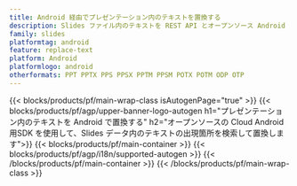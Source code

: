```yaml
---
title: Android 経由でプレゼンテーション内のテキストを置換する
description: Slides ファイル内のテキストを REST API とオープンソース Android SDK で置き換えます
family: slides
platformtag: android
feature: replace-text
platform: Android
platformlogo: android
otherformats: PPT PPTX PPS PPSX PPTM PPSM POTX POTM ODP OTP
---
```


{{< blocks/products/pf/main-wrap-class isAutogenPage="true" >}}
{{< blocks/products/pf/agp/upper-banner-logo-autogen h1="プレゼンテーション内のテキストを Android で置換する" h2="オープンソースの Cloud Android用SDK を使用して、Slides データ内のテキストの出現箇所を検索して置換します">}}
{{< blocks/products/pf/main-container >}}
{{< blocks/products/pf/agp/i18n/supported-autogen >}}
{{< /blocks/products/pf/main-container >}}
{{< /blocks/products/pf/main-wrap-class >}}